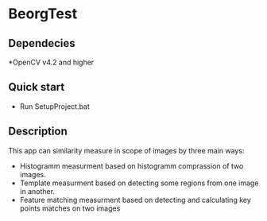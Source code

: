 # BeorgTest

## Dependecies
*OpenCV v4.2 and higher

## Quick start
* Run SetupProject.bat

## Description
This app can similarity measure in scope of images by three main ways:
* Histogramm measurment based on histogramm comprassion of two images.
* Template measurment based on detecting some regions from one image in another.
* Feature matching measurment based on detecting and calculating key points matches on two images
